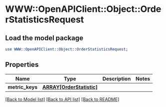 # WWW::OpenAPIClient::Object::OrderStatisticsRequest

## Load the model package
```perl
use WWW::OpenAPIClient::Object::OrderStatisticsRequest;
```

## Properties
Name | Type | Description | Notes
------------ | ------------- | ------------- | -------------
**metric_keys** | [**ARRAY[OrderStatistic]**](OrderStatistic.md) |  | 

[[Back to Model list]](../README.md#documentation-for-models) [[Back to API list]](../README.md#documentation-for-api-endpoints) [[Back to README]](../README.md)


